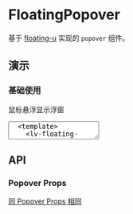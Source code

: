 # FloatingPopover

基于 [floating-u](https://floating-ui.com/docs/getting-started) 实现的 `popover` 组件。

## 演示

<script setup>
  import FloatingPopover from '../../src/components/popover/FloatingPopover.vue'
</script>

### 基础使用

鼠标悬浮显示浮窗

<ClientOnly>
  <CodePreview>
  <textarea lang="vue" v-pre>
  <template>
    <lv-floating-popover>
      <template #trigger>
        <a>悬浮</a>
      </template>
      <span>悬浮内容</span>
    </lv-floating-popover>
  </template>
  </textarea>
  <template #preview>
    <FloatingPopover>
      <template #trigger>
        <a>悬浮</a>
      </template>
      <span>悬浮内容</span>
    </FloatingPopover>
  </template>
  </CodePreview>
</ClientOnly>

## API

### Popover Props

[同 Popover Props 相同](/components/popover#popover-props)
